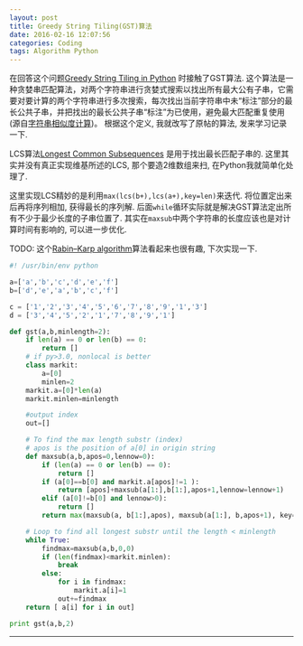 ```yaml
---
layout: post
title: Greedy String Tiling(GST)算法
date: 2016-02-16 12:07:56
categories: Coding
tags: Algorithm Python 
---
```


在回答这个问题[Greedy String Tiling in Python](http://stackoverflow.com/questions/35419576/greedy-string-tiling-in-python/35421930#35421930) 时接触了GST算法. 这个算法是一种贪婪串匹配算法，对两个字符串进行贪婪式搜索以找出所有最大公有子串，它需要对要计算的两个字符串进行多次搜索，每次找出当前字符串中未“标注”部分的最长公共子串，并把找出的最长公共子串“标注”为已使用，避免最大匹配重复使用 (源自[字符串相似度计算](http://www.jmatrix.org/algorithm/166.html))。 根据这个定义, 我就改写了原帖的算法, 发来学习记录一下.

LCS算法[Longest Common Subsequences](https://zh.wikipedia.org/wiki/%E6%9C%80%E9%95%BF%E5%85%AC%E5%85%B1%E5%AD%90%E5%BA%8F%E5%88%97) 是用于找出最长匹配子串的.  这里其实并没有真正实现维基所述的LCS, 那个要造2维数组来扫, 在Python我就简单化处理了.

这里实现LCS精妙的是利用`max(lcs(b+),lcs(a+),key=len)`来迭代. 将位置定出来后再将序列相加, 获得最长的序列解. 后面`while`循环实际就是解决GST算法定出所有不少于最少长度的子串位置了. 其实在`maxsub`中两个字符串的长度应该也是对计算时间有影响的, 可以进一步优化. 

TODO: 这个[Rabin–Karp algorithm](https://en.wikipedia.org/wiki/Rabin%E2%80%93Karp_algorithm)算法看起来也很有趣, 下次实现一下.

~~~python
#! /usr/bin/env python

a=['a','b','c','d','e','f']
b=['d','e','a','b','c','f']

c = ['1','2','3','4','5','6','7','8','9','1','3']
d = ['3','4','5','2','1','7','8','9','1']

def gst(a,b,minlength=2):
	if len(a) == 0 or len(b) == 0:
		return []
	# if py>3.0, nonlocal is better
	class markit:
		a=[0]
		minlen=2
	markit.a=[0]*len(a)
	markit.minlen=minlength

	#output index
	out=[]

	# To find the max length substr (index)
	# apos is the position of a[0] in origin string
	def maxsub(a,b,apos=0,lennow=0):
		if (len(a) == 0 or len(b) == 0):
			return []
		if (a[0]==b[0] and markit.a[apos]!=1 ):
			return [apos]+maxsub(a[1:],b[1:],apos+1,lennow=lennow+1)
		elif (a[0]!=b[0] and lennow>0):
			return []
		return max(maxsub(a, b[1:],apos), maxsub(a[1:], b,apos+1), key=len)

	# Loop to find all longest substr until the length < minlength
	while True:
		findmax=maxsub(a,b,0,0)
		if (len(findmax)<markit.minlen):
			break
		else:
			for i in findmax:
				markit.a[i]=1
			out+=findmax
	return [ a[i] for i in out]

print gst(a,b,2)
~~~

------
